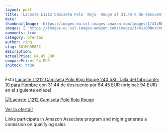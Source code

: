 ```yaml
---
layout: post
title: 'Lacoste L1212 Camiseta Polo  Rojo  Rouge al 31.44 % de descuento'
date: 
thumbnailImage: 'https://images-eu.ssl-images-amazon.com/images/I/41zBRNnxCmL._SL200_.jpg'
images: [ 'https://images-eu.ssl-images-amazon.com/images/I/41zBRNnxCmL._SL200_.jpg' ]
comments: true
category: ofertas
author: ring
slug: B01MQOP0FC
description:
actualPrice: 64.45 EUR
comparePrice: 94 EUR
inStock: true
---
```


Está [Lacoste L1212 Camiseta Polo  Rojo  Rouge 240   5XL  Talla del fabricante: 10  para Hombre](https://www.amazon.es/dp/B01MQOP0FC/?tag=tolees-21) con 31.44 de descuento por 64.45 EUR (original: 94 EUR) en el siguiente enlace!

[![Lacoste L1212 Camiseta Polo  Rojo  Rouge](https://images-eu.ssl-images-amazon.com/images/I/41zBRNnxCmL._SL200_.jpg)](https://www.amazon.es/dp/B01MQOP0FC/?tag=tolees-21)

[Ver la oferta!!](https://www.amazon.es/dp/B01MQOP0FC/?tag=tolees-21)

Links participate in Amazon Associate program and might generate a comission on qualifying sales


